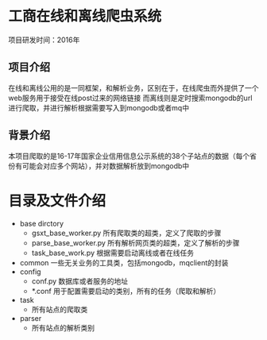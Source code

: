 # 工商在线和离线爬虫系统
项目研发时间：2016年
## 项目介绍
在线和离线公用的是一同框架，和解析业务，区别在于，在线爬虫而外提供了一个web服务用于接受在线post过来的网络链接
而离线则是定时搜索mongodb的url进行爬取，并进行解析根据需要写入到mongodb或者mq中
## 背景介绍
本项目爬取的是16-17年国家企业信用信息公示系统的38个子站点的数据（每个省份有可能会对应多个网站），并对数据解析放到mongodb中

# 目录及文件介绍
- base dirctory
    - gsxt_base_worker.py 所有爬取类的超类，定义了爬取的步骤
    - parse_base_worker.py 所有解析网页类的超类，定义了解析的步骤
    - task_base_work.py 根据需要启动离线或者在线任务
- common 
    一些无关业务的工具类，包括mongodb，mqclient的封装
- config
    - conf.py 数据库或者服务的地址
    - *.conf 用于配置需要启动的类别，所有的任务（爬取和解析）
- task 
    - 所有站点的爬取类
- parser
    - 所有站点的解析类别

